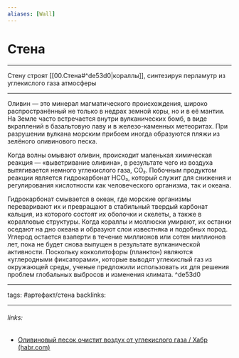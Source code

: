 ```yaml
---
aliases: [Wall]
---
```

# Стена
---
Стену строят [[00.Стена#^de53d0|кораллы]], синтезируя перламутр из углекислого газа атмосферы

---
Оливин — это минерал магматического происхождения, широко распространённый не только в недрах земной коры, но и в её мантии. На Земле часто встречается внутри вулканических бомб, в виде вкраплений в базальтовую лаву и в железо-каменных метеоритах. При разрушении вулкана морским прибоем иногда образуются пляжи из зелёного оливинового песка.

Когда волны омывают оливин, происходит маленькая химическая реакция — «выветривание оливина», в результате чего из воздуха вытягивается немного углекислого газа, CO₂. Побочным продуктом реакции является гидрокарбонат HCO₃, который служит для снижения и регулирования кислотности как человеческого организма, так и океана.

Гидрокарбонат смывается в океан, где морские организмы переваривают их и превращают в стабильный твердый карбонат кальция, из которого состоят их оболочки и скелеты, а также в коралловые структуры. Когда кораллы и моллюски умирают, их останки оседают на дно океана и образуют слои известняка и подобных пород. Углерод остается взаперти в течение миллионов или сотен миллионов лет, пока не будет снова выпущен в результате вулканической активности. Поскольку кокколитофоры (планктон) являются «углеродными фиксаторами», которые выводят углекислый газ из окружающей среды, ученые предложили использовать их для решения проблем глобальных выбросов и изменения климата. ^de53d0

---
tags: #артефакт/стена
backlinks: 

---
###### links:
- [Оливиновый песок очистит воздух от углекислого газа / Хабр (habr.com)](https://habr.com/ru/post/511034/)

